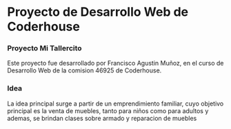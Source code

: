 # Proyecto de Desarrollo Web de Coderhouse

### Proyecto Mi Tallercito

Este proyecto fue desarrollado por Francisco Agustin Muñoz, en el curso de Desarrollo Web de la comision 46925 de Coderhouse.

### Idea

La idea principal surge a partir de un emprendimiento familiar, cuyo objetivo principal es la venta de muebles, tanto para niños como para adultos y ademas, se brindan clases sobre armado y reparacion de muebles